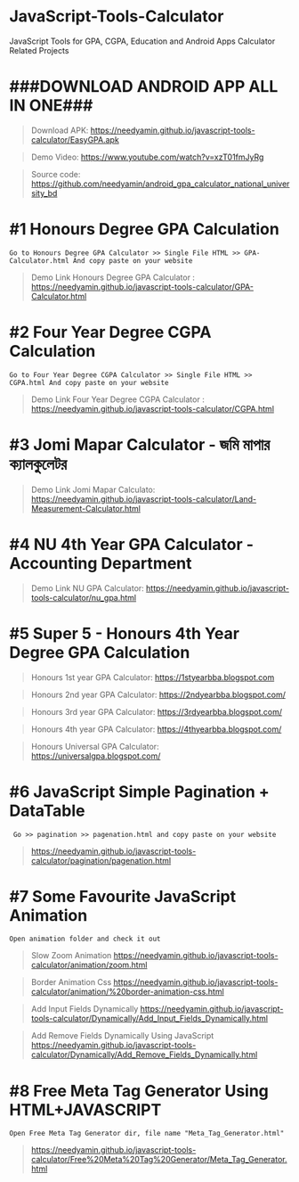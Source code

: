 # JavaScript-Tools-Calculator
JavaScript Tools for GPA, CGPA, Education and Android Apps Calculator Related Projects


# ###DOWNLOAD ANDROID APP ALL IN ONE###
> Download APK: https://needyamin.github.io/javascript-tools-calculator/EasyGPA.apk

> Demo Video: https://www.youtube.com/watch?v=xzT01fmJyRg

> Source code: https://github.com/needyamin/android_gpa_calculator_national_university_bd


# #1 Honours Degree GPA Calculation 
` Go to Honours Degree GPA Calculator >> Single File HTML >> GPA-Calculator.html And copy paste on your website `
> Demo Link Honours Degree GPA Calculator : https://needyamin.github.io/javascript-tools-calculator/GPA-Calculator.html



# #2 Four Year Degree CGPA Calculation
` Go to Four Year Degree CGPA Calculator >> Single File HTML >> CGPA.html And copy paste on your website `
> Demo Link Four Year Degree CGPA Calculator : https://needyamin.github.io/javascript-tools-calculator/CGPA.html

# #3 Jomi Mapar Calculator - জমি মাপার ক্যালকুলেটর
>  Demo Link Jomi Mapar Calculato: https://needyamin.github.io/javascript-tools-calculator/Land-Measurement-Calculator.html

# #4 NU 4th Year GPA Calculator - Accounting Department
>  Demo Link NU GPA Calculator: https://needyamin.github.io/javascript-tools-calculator/nu_gpa.html


# #5 Super 5 - Honours 4th Year Degree GPA Calculation
> Honours 1st year GPA Calculator: https://1styearbba.blogspot.com

> Honours 2nd year GPA Calculator: https://2ndyearbba.blogspot.com/

> Honours 3rd year GPA Calculator: https://3rdyearbba.blogspot.com/

> Honours 4th year GPA Calculator: https://4thyearbba.blogspot.com/

> Honours Universal GPA Calculator: https://universalgpa.blogspot.com/


# #6 JavaScript Simple Pagination + DataTable
` Go >> pagination >> pagenation.html and copy paste on your website`
> https://needyamin.github.io/javascript-tools-calculator/pagination/pagenation.html

# #7 Some Favourite JavaScript Animation
` Open animation folder and check it out `
> Slow Zoom Animation https://needyamin.github.io/javascript-tools-calculator/animation/zoom.html

> Border Animation Css https://needyamin.github.io/javascript-tools-calculator/animation/%20border-animation-css.html

> Add Input Fields Dynamically https://needyamin.github.io/javascript-tools-calculator/Dynamically/Add_Input_Fields_Dynamically.html

> Add Remove Fields Dynamically Using JavaScript https://needyamin.github.io/javascript-tools-calculator/Dynamically/Add_Remove_Fields_Dynamically.html


# #8 Free Meta Tag Generator Using HTML+JAVASCRIPT
` Open Free Meta Tag Generator dir, file name "Meta_Tag_Generator.html" `
> https://needyamin.github.io/javascript-tools-calculator/Free%20Meta%20Tag%20Generator/Meta_Tag_Generator.html
